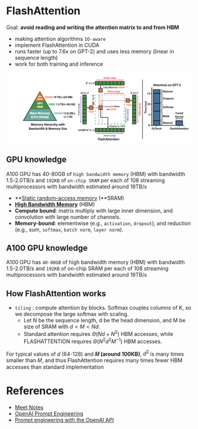 # FlashAttention

Goal: **avoid reading and writing the attention matrix to and from HBM**

- making attention algorithms `IO-aware`
- implement FlashAttention in CUDA
- runs faster (up to 7.6x on GPT-2) and uses less memory (linear in sequence length)
- work for both training and inference

![Untitled](FlashAttention%20fabb39ee8db24521809dd5ee0a23fb75/Untitled.png)

## GPU knowledge

A100 GPU has 40-80GB of `high bandwidth memory` (HBM) with bandwidth 1.5-2.0TB/s and `192KB` of `on-chip SRAM` per each of 108 streaming multiprocessors with bandwidth estimated around 19TB/s

- **[Static random-access memory](https://en.wikipedia.org/wiki/Static_random-access_memory) (**SRAM)
- **[High Bandwidth Memory](https://en.wikipedia.org/wiki/High_Bandwidth_Memory)** (HBM)
- **Compute bound**: matrix multiply with large inner dimension, and convolution with large number of channels.
- **Memory-bound**: elementwise (e.g., `activation`, `dropout`), and reduction (e.g., sum, `softmax`, `batch norm`, `layer norm`).

## A100 GPU knowledge

A100 GPU has `40-80GB` of high bandwidth memory (HBM) with bandwidth 1.5-2.0TB/s and `192KB` of on-chip SRAM per each of 108 streaming multiprocessors with bandwidth estimated around 19TB/s

## How FlashAttention works

- `tiling` : compute attention by blocks. Softmax couples columns of K, so we decompose the large softmax with scaling.
    - Let N be the sequence length, d be the head dimension, and M be size of SRAM with $d < M < Nd$.
    - Standard attention requires $Θ(Nd + N^2)$ HBM accesses, while FLASHATTENTION requires $Θ(N^2d^2M^{-1})$ HBM accesses.

For typical values of 𝑑 (64-128) and **𝑀 (around 100KB)**, $d^2$ is many times smaller than 𝑀, and thus FlashAttention requires many times fewer HBM accesses than standard implementation

# References

- [Meet Notes](https://docs.google.com/document/d/1B0Xhyyqgz_fqjj7e7jD_eIK1ByygM48VJyL5J_zEByI/edit#heading=h.yv7qylxozth0)
- [OpenAI Prompt Engineering](https://platform.openai.com/docs/guides/prompt-engineering)
- [Prompt engineering with the OpenAI API](https://help.openai.com/en/articles/6654000-best-practices-for-prompt-engineering-with-the-openai-api)